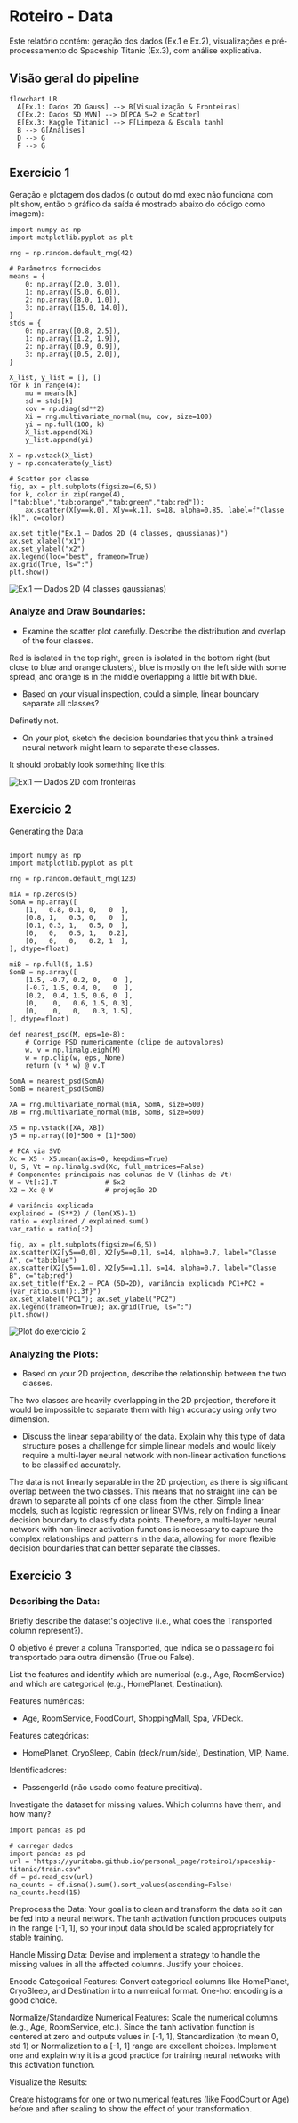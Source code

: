 # Roteiro - Data

Este relatório contém: geração dos dados (Ex.1 e Ex.2), visualizações e pré-processamento do Spaceship Titanic (Ex.3), com análise explicativa.


## Visão geral do pipeline

``` mermaid
flowchart LR
  A[Ex.1: Dados 2D Gauss] --> B[Visualização & Fronteiras]
  C[Ex.2: Dados 5D MVN] --> D[PCA 5→2 e Scatter]
  E[Ex.3: Kaggle Titanic] --> F[Limpeza & Escala tanh]
  B --> G[Análises]
  D --> G
  F --> G
```


## Exercício 1

Geração e plotagem dos dados (o output do md exec não funciona com plt.show, então o gráfico da saída é mostrado abaixo do código como imagem):   

``` pyodide install="numpy, matplotlib"
import numpy as np
import matplotlib.pyplot as plt

rng = np.random.default_rng(42)

# Parâmetros fornecidos
means = {
    0: np.array([2.0, 3.0]),
    1: np.array([5.0, 6.0]),
    2: np.array([8.0, 1.0]),
    3: np.array([15.0, 14.0]),
}
stds = {
    0: np.array([0.8, 2.5]),
    1: np.array([1.2, 1.9]),
    2: np.array([0.9, 0.9]),
    3: np.array([0.5, 2.0]),
}

X_list, y_list = [], []
for k in range(4):
    mu = means[k]
    sd = stds[k]
    cov = np.diag(sd**2)
    Xi = rng.multivariate_normal(mu, cov, size=100)
    yi = np.full(100, k)
    X_list.append(Xi)
    y_list.append(yi)

X = np.vstack(X_list)
y = np.concatenate(y_list)

# Scatter por classe
fig, ax = plt.subplots(figsize=(6,5))
for k, color in zip(range(4), ["tab:blue","tab:orange","tab:green","tab:red"]):
    ax.scatter(X[y==k,0], X[y==k,1], s=18, alpha=0.85, label=f"Classe {k}", c=color)

ax.set_title("Ex.1 — Dados 2D (4 classes, gaussianas)")
ax.set_xlabel("x1")
ax.set_ylabel("x2")
ax.legend(loc="best", frameon=True)
ax.grid(True, ls=":")
plt.show()

```

![Ex.1 — Dados 2D (4 classes gaussianas)](./ex1.png)

### Analyze and Draw Boundaries:

- Examine the scatter plot carefully. Describe the distribution and overlap of the four classes.

Red is isolated in the top right, green is isolated in the bottom right (but close to blue and orange clusters), blue is mostly on the left side with some spread, and orange is in the middle overlapping a little bit with blue.

- Based on your visual inspection, could a simple, linear boundary separate all classes?

Definetly not.

- On your plot, sketch the decision boundaries that you think a trained neural network might learn to separate these classes.

It should probably look something like this:

![Ex.1 — Dados 2D com fronteiras](./ex1_boundaries.png)

## Exercício 2

Generating the Data

``` pyodide install="numpy, matplotlib"

import numpy as np
import matplotlib.pyplot as plt

rng = np.random.default_rng(123)

miA = np.zeros(5)
SomA = np.array([
    [1,   0.8, 0.1, 0,   0  ],
    [0.8, 1,   0.3, 0,   0  ],
    [0.1, 0.3, 1,   0.5, 0  ],
    [0,   0,   0.5, 1,   0.2],
    [0,   0,   0,   0.2, 1  ],
], dtype=float)

miB = np.full(5, 1.5)
SomB = np.array([
    [1.5, -0.7, 0.2, 0,   0  ],
    [-0.7, 1.5, 0.4, 0,   0  ],
    [0.2,  0.4, 1.5, 0.6, 0  ],
    [0,    0,   0.6, 1.5, 0.3],
    [0,    0,   0,   0.3, 1.5],
], dtype=float)

def nearest_psd(M, eps=1e-8):
    # Corrige PSD numericamente (clipe de autovalores)
    w, v = np.linalg.eigh(M)
    w = np.clip(w, eps, None)
    return (v * w) @ v.T

SomA = nearest_psd(SomA)
SomB = nearest_psd(SomB)

XA = rng.multivariate_normal(miA, SomA, size=500)
XB = rng.multivariate_normal(miB, SomB, size=500)

X5 = np.vstack([XA, XB])
y5 = np.array([0]*500 + [1]*500)

# PCA via SVD
Xc = X5 - X5.mean(axis=0, keepdims=True)
U, S, Vt = np.linalg.svd(Xc, full_matrices=False)
# Componentes principais nas colunas de V (linhas de Vt)
W = Vt[:2].T            # 5x2
X2 = Xc @ W             # projeção 2D

# variância explicada
explained = (S**2) / (len(X5)-1)
ratio = explained / explained.sum()
var_ratio = ratio[:2]

fig, ax = plt.subplots(figsize=(6,5))
ax.scatter(X2[y5==0,0], X2[y5==0,1], s=14, alpha=0.7, label="Classe A", c="tab:blue")
ax.scatter(X2[y5==1,0], X2[y5==1,1], s=14, alpha=0.7, label="Classe B", c="tab:red")
ax.set_title(f"Ex.2 — PCA (5D→2D), variância explicada PC1+PC2 = {var_ratio.sum():.3f}")
ax.set_xlabel("PC1"); ax.set_ylabel("PC2")
ax.legend(frameon=True); ax.grid(True, ls=":")
plt.show()

```

![Plot do exercício 2](./ex2.png)

### Analyzing the Plots:

- Based on your 2D projection, describe the relationship between the two classes.

The two classes are heavily overlapping in the 2D projection, therefore it would be impossible to separate them with high accuracy using only two dimension.

- Discuss the linear separability of the data. Explain why this type of data structure poses a challenge for simple linear models and would likely require a multi-layer neural network with non-linear activation functions to be classified accurately.

The data is not linearly separable in the 2D projection, as there is significant overlap between the two classes. This means that no straight line can be drawn to separate all points of one class from the other. Simple linear models, such as logistic regression or linear SVMs, rely on finding a linear decision boundary to classify data points. Therefore, a multi-layer neural network with non-linear activation functions is necessary to capture the complex relationships and patterns in the data, allowing for more flexible decision boundaries that can better separate the classes.



## Exercício 3

### Describing the Data:

Briefly describe the dataset's objective (i.e., what does the Transported column represent?).

O objetivo é prever a coluna Transported, que indica se o passageiro foi transportado para outra dimensão (True ou False).

List the features and identify which are numerical (e.g., Age, RoomService) and which are categorical (e.g., HomePlanet, Destination).

Features numéricas:

- Age, RoomService, FoodCourt, ShoppingMall, Spa, VRDeck.

Features categóricas:

- HomePlanet, CryoSleep, Cabin (deck/num/side), Destination, VIP, Name.

Identificadores:

- PassengerId (não usado como feature preditiva).


Investigate the dataset for missing values. Which columns have them, and how many?

``` pyodide install="pandas"
import pandas as pd

# carregar dados
import pandas as pd
url = "https://yuritaba.github.io/personal_page/roteiro1/spaceship-titanic/train.csv"
df = pd.read_csv(url)
na_counts = df.isna().sum().sort_values(ascending=False)
na_counts.head(15)
```

Preprocess the Data: Your goal is to clean and transform the data so it can be fed into a neural network. The tanh activation function produces outputs in the range [-1, 1], so your input data should be scaled appropriately for stable training.

Handle Missing Data: Devise and implement a strategy to handle the missing values in all the affected columns. Justify your choices.

Encode Categorical Features: Convert categorical columns like HomePlanet, CryoSleep, and Destination into a numerical format. One-hot encoding is a good choice.

Normalize/Standardize Numerical Features: Scale the numerical columns (e.g., Age, RoomService, etc.). Since the tanh activation function is centered at zero and outputs values in [-1, 1], Standardization (to mean 0, std 1) or Normalization to a [-1, 1] range are excellent choices. Implement one and explain why it is a good practice for training neural networks with this activation function.

Visualize the Results:

Create histograms for one or two numerical features (like FoodCourt or Age) before and after scaling to show the effect of your transformation.

